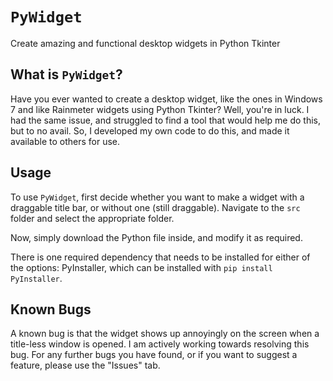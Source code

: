 # `PyWidget`

Create amazing and functional desktop widgets in Python Tkinter

## What is `PyWidget`?

Have you ever wanted to create a desktop widget, like the ones in Windows 7 and like Rainmeter widgets using Python Tkinter? Well, you're in luck. I had the same issue, and struggled to find a tool that would help me do this, but to no avail. So, I developed my own code to do this, and made it available to others for use.

## Usage

To use `PyWidget`, first decide whether you want to make a widget with a draggable title bar, or without one (still draggable). Navigate to the `src` folder and select the appropriate folder.

Now, simply download the Python file inside, and modify it as required.

There is one required dependency that needs to be installed for either of the options: PyInstaller, which can be installed with `pip install PyInstaller`.

## Known Bugs

A known bug is that the widget shows up annoyingly on the screen when a title-less window is opened. I am actively working towards resolving this bug. For any further bugs you have found, or if you want to suggest a feature, please use the "Issues" tab.